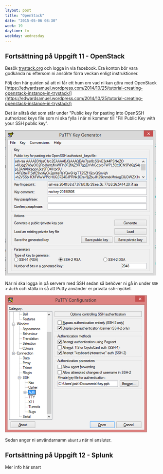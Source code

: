 ```yaml
---
layout: post
title: "OpenStack"
date: "2015-05-06 08:30"
week: 19
daytime: fm
weekday: wednesday
---
```


## Fortsättning på Uppgift 11 - OpenStack

Besök [trystack.org](https://trystack.org) och logga in via facebook. Era konton
bör vara godkända nu eftersom ni ansökte förra veckan enligt instruktioner.

Följ den här guiden så att ni får ett hum om vad ni kan göra med OpenStack [https://edwardsamuel.wordpress.com/2014/10/25/tutorial-creating-openstack-instance-in-trystack/](https://edwardsamuel.wordpress.com/2014/10/25/tutorial-creating-openstack-instance-in-trystack/)

Det är alltså det som står under "Public key for pasting into OpenSSH authorized
keys file som ni ska fylla i när ni kommer till "Fill Public Key with your SSH
public key".

![Puttygen](/img/puttygen.png)

När ni ska logga in på servern med SSH sedan så behöver ni gå in under `SSH` >
`Auth` och ställa in så att Putty använder er privata ssh-nyckel.

![Putty](/img/putty.png)

Sedan anger ni användarnamn `ubuntu` när ni ansluter.

## Fortsättning på Uppgift 12 - Splunk

Mer info här snart
